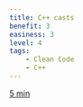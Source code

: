 ```yaml
---
title: C++ casts
benefit: 3
easiness: 3
level: 4
tags:
    - Clean Code
    - C++
---
```


[5 min](https://youtu.be/DAvZ3OG9cNo)